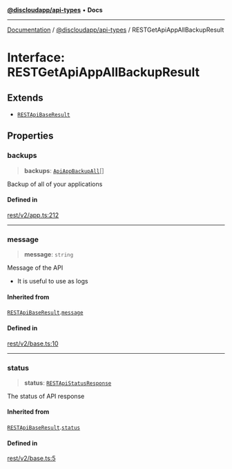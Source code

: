 [**@discloudapp/api-types**](../README.md) • **Docs**

***

[Documentation](../../../packages.md) / [@discloudapp/api-types](../README.md) / RESTGetApiAppAllBackupResult

# Interface: RESTGetApiAppAllBackupResult

## Extends

- [`RESTApiBaseResult`](RESTApiBaseResult.md)

## Properties

### backups

> **backups**: [`ApiAppBackupAll`](ApiAppBackupAll.md)[]

Backup of all of your applications

#### Defined in

[rest/v2/app.ts:212](https://github.com/discloud/discloud.app/blob/e957c12968777c01a56e127121040f7eaaf9b803/packages/api-types/rest/v2/app.ts#L212)

***

### message

> **message**: `string`

Message of the API
- It is useful to use as logs

#### Inherited from

[`RESTApiBaseResult`](RESTApiBaseResult.md).[`message`](RESTApiBaseResult.md#message)

#### Defined in

[rest/v2/base.ts:10](https://github.com/discloud/discloud.app/blob/e957c12968777c01a56e127121040f7eaaf9b803/packages/api-types/rest/v2/base.ts#L10)

***

### status

> **status**: [`RESTApiStatusResponse`](../type-aliases/RESTApiStatusResponse.md)

The status of API response

#### Inherited from

[`RESTApiBaseResult`](RESTApiBaseResult.md).[`status`](RESTApiBaseResult.md#status)

#### Defined in

[rest/v2/base.ts:5](https://github.com/discloud/discloud.app/blob/e957c12968777c01a56e127121040f7eaaf9b803/packages/api-types/rest/v2/base.ts#L5)
